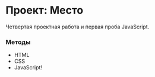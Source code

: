 # Проект: Место

Четвертая проектная работа и первая проба JavaScript.

### Методы

* HTML
* CSS
* JavaScript!
